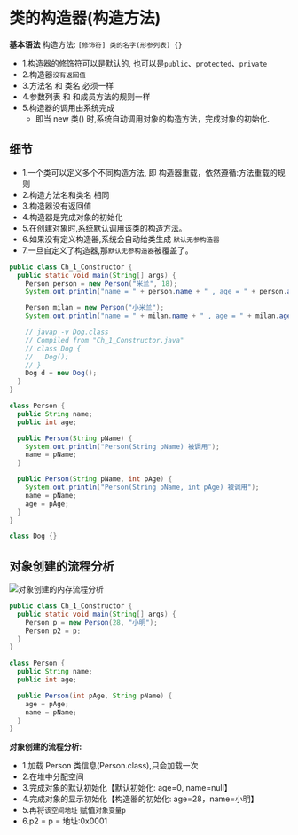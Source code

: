 # 类的构造器(构造方法)

**基本语法**
构造方法: `[修饰符] 类的名字(形参列表) {}`
- 1.构造器的修饰符可以是默认的, 也可以是`public`、`protected`、`private`
- 2.构造器`没有返回值`
- 3.方法名 和 类名 必须一样
- 4.参数列表 和 和成员方法的规则一样
- 5.构造器的调用由系统完成
  - 即当 new 类() 时,系统自动调用对象的构造方法，完成对象的初始化.




## 细节
- 1.一个类可以定义多个不同构造方法, 即 构造器重载，依然遵循:方法重载的规则
- 2.构造方法名和类名 相同
- 3.构造器没有返回值
- 4.构造器是完成对象的初始化
- 5.在创建对象时,系统默认调用该类的构造方法。
- 6.如果没有定义构造器,系统会自动给类生成 `默认无参构造器`
- 7.一旦自定义了构造器,那`默认无参构造器`被覆盖了。
```java
public class Ch_1_Constructor {
  public static void main(String[] args) {
    Person person = new Person("米兰", 18);
    System.out.println("name = " + person.name + " , age = " + person.age);

    Person milan = new Person("小米兰");
    System.out.println("name = " + milan.name + " , age = " + milan.age);

    // javap -v Dog.class
    // Compiled from "Ch_1_Constructor.java"
    // class Dog {
    //   Dog();
    // }
    Dog d = new Dog();
  }
}

class Person {
  public String name;
  public int age;

  public Person(String pName) {
    System.out.println("Person(String pName) 被调用");
    name = pName;
  }

  public Person(String pName, int pAge) {
    System.out.println("Person(String pName, int pAge) 被调用");
    name = pName;
    age = pAge;
  }
}

class Dog {}
```




## 对象创建的流程分析
![对象创建的内存流程分析](https://i.postimg.cc/MGJ110DR/image.png)
```java
public class Ch_1_Constructor {
  public static void main(String[] args) {
    Person p = new Person(28, "小明");
    Person p2 = p;
  }
}

class Person {
  public String name;
  public int age;

  public Person(int pAge, String pName) {
    age = pAge;
    name = pName;
  }
}
```

**对象创建的流程分析:**
- 1.加载 Person 类信息(Person.class),只会加载一次
- 2.在堆中分配空间
- 3.完成对象的默认初始化【默认初始化: age=0, name=null】
- 4.完成对象的显示初始化【构造器的初始化: age=28，name=小明】
- 5.再将`该空间地址` 赋值`对象变量p`
- 6.p2 = p = 地址:0x0001
